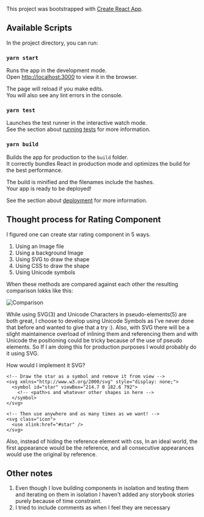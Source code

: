 This project was bootstrapped with [Create React App](https://github.com/facebook/create-react-app).

## Available Scripts

In the project directory, you can run:

### `yarn start`

Runs the app in the development mode.<br />
Open [http://localhost:3000](http://localhost:3000) to view it in the browser.

The page will reload if you make edits.<br />
You will also see any lint errors in the console.

### `yarn test`

Launches the test runner in the interactive watch mode.<br />
See the section about [running tests](https://facebook.github.io/create-react-app/docs/running-tests) for more information.

### `yarn build`

Builds the app for production to the `build` folder.<br />
It correctly bundles React in production mode and optimizes the build for the best performance.

The build is minified and the filenames include the hashes.<br />
Your app is ready to be deployed!

See the section about [deployment](https://facebook.github.io/create-react-app/docs/deployment) for more information.

## Thought process for Rating Component

I figured one can create star rating component in 5 ways.

1. Using an Image file
2. Using a background Image
3. Using SVG to draw the shape
4. Using CSS to draw the shape
5. Using Unicode symbols

When these methods are compared against each other the resulting comparison lokks like this:

![Comparison](https://user-images.githubusercontent.com/501335/67189003-2ace7f00-f439-11e9-9ef5-818000a62a23.png)

While using SVG(3) and Unicode Characters in pseudo-elements(5) are both great, I choose to develop using Unicode Symbols as I've never done that before and wanted to give that a try :). Also, with SVG there will be a slight maintainence overload of inlining them and referencing them and with Unicode the positioning could be tricky because of the use of pseudo elements. So If I am doing this for production purposes I would probably do it using SVG.

How would I implement it SVG?

```
<!-- Draw the star as a symbol and remove it from view -->
<svg xmlns="http://www.w3.org/2000/svg" style="display: none;">
  <symbol id="star" viewBox="214.7 0 182.6 792">
    <!-- <path>s and whatever other shapes in here -->
  </symbol>
</svg>
```

```
<!-- Then use anywhere and as many times as we want! -->
<svg class="icon">
  <use xlink:href="#star" />
</svg>
```

Also, instead of hiding the reference element with css, In an ideal world, the first appearance would be the reference, and all consecutive appearances would use the original by reference.

## Other notes

1. Even though I love building components in isolation and testing them and iterating on them in isolation I haven't added any storybook stories purely because of time constraint.
2. I tried to include comments as when I feel they are necessary
